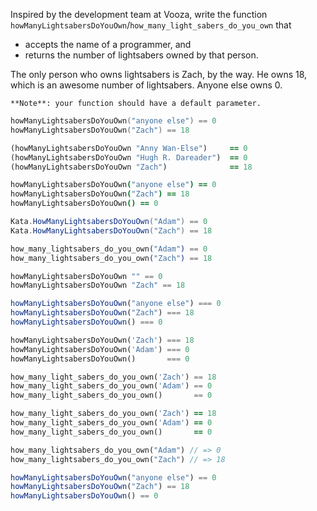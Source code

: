 Inspired by the development team at Vooza, write the function `howManyLightsabersDoYouOwn`/`how_many_light_sabers_do_you_own` that 

* accepts the name of a programmer, and
* returns the number of lightsabers owned by that person.

The only person who owns lightsabers is Zach, by the way. He owns 18, which is an awesome number of lightsabers. Anyone else owns 0.

```if:coffeescript,javascript,php,python,ruby,typescript
**Note**: your function should have a default parameter.
```

```c
howManyLightsabersDoYouOwn("anyone else") == 0
howManyLightsabersDoYouOwn("Zach") == 18
```
```clojure
(howManyLightsabersDoYouOwn "Anny Wan-Else")     == 0
(howManyLightsabersDoYouOwn "Hugh R. Dareader")  == 0
(howManyLightsabersDoYouOwn "Zach")              == 18
```
```coffeescript
howManyLightsabersDoYouOwn("anyone else") == 0
howManyLightsabersDoYouOwn("Zach") == 18
howManyLightsabersDoYouOwn() == 0
```
```c#
Kata.HowManyLightsabersDoYouOwn("Adam") == 0
Kata.HowManyLightsabersDoYouOwn("Zach") == 18
```
```elixir
how_many_lightsabers_do_you_own("Adam") == 0
how_many_lightsabers_do_you_own("Zach") == 18
```
```haskell
howManyLightsabersDoYouOwn "" == 0
howManyLightsabersDoYouOwn "Zach" == 18
```
```javascript
howManyLightsabersDoYouOwn("anyone else") === 0
howManyLightsabersDoYouOwn("Zach") === 18
howManyLightsabersDoYouOwn() === 0
```
```php
howManyLightsabersDoYouOwn('Zach') === 18
howManyLightsabersDoYouOwn('Adam') === 0
howManyLightsabersDoYouOwn()       === 0
```
```python
how_many_light_sabers_do_you_own('Zach') == 18
how_many_light_sabers_do_you_own('Adam') == 0
how_many_light_sabers_do_you_own()       == 0
```
```ruby
how_many_light_sabers_do_you_own('Zach') == 18
how_many_light_sabers_do_you_own('Adam') == 0
how_many_light_sabers_do_you_own()       == 0
```
```rust
how_many_lightsabers_do_you_own("Adam") // => 0
how_many_lightsabers_do_you_own("Zach") // => 18
```
```typescript
howManyLightsabersDoYouOwn("anyone else") == 0
howManyLightsabersDoYouOwn("Zach") == 18
howManyLightsabersDoYouOwn() == 0
```